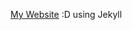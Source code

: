 [My Website](https://abdallahokasha.github.io/ "https://abdallahokasha.github.io/") :D  using Jekyll
